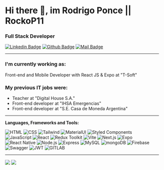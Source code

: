 # Hi there 👋, im Rodrigo Ponce || RockoP11

### Full Stack Developer

[![Linkedin Badge](https://img.shields.io/badge/-Rodrigo-0e76a8?style=flat&labelColor=0e76a8&logo=linkedin&logoColor=white)](https://www.linkedin.com/in/rodrigo-m-ponce/)
[![Github Badge](<https://img.shields.io/badge/-rockop11-rgb(36,%2041,%2046)?style=flat&labelColor=rgb(36,%2041,%2046)&logo=github&logoColor=white>)](https://github.com/rockop11)
[![Mail Badge](https://img.shields.io/badge/-poncerodrigom-c0392b?style=flat&labelColor=c0392b&logo=gmail&logoColor=white)](mailto:poncerodrigom@gmail.com)

<hr>

### I'm currently working as:
Front-end and Mobile Developer with React JS & Expo at "T-Soft"

### My previous IT jobs were: 
- Teacher at "Digital House S.A."
- Front-end developer at "IHSA Emergencias"
- Front-end developer at "S.E. Casa de Moneda Argentina"

<hr>

**Languages, Frameworks and Tools:** &nbsp;

![HTML](https://img.shields.io/badge/-HTML-E34F26?style=for-the-badge&logo=html5&logoColor=fafafa)
![CSS](https://img.shields.io/badge/-CSS-1572B6?style=for-the-badge&logo=css3&logoColor=fafafa)
![Tailwind](https://img.shields.io/badge/-tailwind-000?style=for-the-badge&logo=tailwindcss&logoColor=#06B6D4)
![MaterialUI](https://img.shields.io/badge/-materialui-237FFF?style=for-the-badge&logo=mui&logoColor=fff)
![Styled Components](https://img.shields.io/badge/styled--components-DB7093?style=for-the-badge&logo=styled-components&logoColor=white)
![JavaScript](https://img.shields.io/badge/-JavaScript-F7DF1E?style=for-the-badge&logo=javascript&logoColor=333)
![React](https://img.shields.io/badge/-React-61DAFB?style=for-the-badge&logo=react&logoColor=333)
![Redux Toolkit](https://img.shields.io/badge/Redux-593D88?style=for-the-badge&logo=redux&logoColor=white)
![Vite](https://img.shields.io/badge/Vite-B73BFE?style=for-the-badge&logo=vite&logoColor=FFD62E)
![Next.js](https://img.shields.io/badge/-next.js-000?style=for-the-badge&logo=next.js&logoColor=fff)
![Expo](https://img.shields.io/badge/Expo-fff?style=for-the-badge&logo=expo&logoColor=4630eb)
![React Native](https://img.shields.io/badge/React_Native-20232A?style=for-the-badge&logo=react&logoColor=61DAFB)
![Node.js](https://img.shields.io/badge/-Node.js-339933?style=for-the-badge&logo=node.js&logoColor=FAFAFA)
![Express](https://img.shields.io/badge/-Express-FAFAFA?style=for-the-badge&logo=express&logoColor=333)
![MySQL](https://img.shields.io/badge/-MYSQL-00618b?style=for-the-badge&logo=mysql&logoColor=fafafa)
![mongoDB](https://img.shields.io/badge/-mongodb-FFF?style=for-the-badge&logo=mongodb&logoColor=#116149)
![Firebase](https://img.shields.io/badge/-Firebase-0396de?style=for-the-badge&logo=Firebase&logoColor=f5820c)
![Swagger](https://img.shields.io/badge/Swagger-85EA2D?style=for-the-badge&logo=Swagger&logoColor=white)
![JWT](https://img.shields.io/badge/-jwt-000?style=for-the-badge&logo=jsonwebtokens&logoColor=fff)
![GITLAB](https://img.shields.io/badge/-gitlab-000?style=for-the-badge&logo=gitlab&logoColor=orange)

<hr>

<p>
    <img align="center" src="https://github-readme-stats.vercel.app/api?username=rockop11&hide=contribs,prs&theme=tokyonight&show_icons=true"/>
    <img align="center" src="https://github-readme-stats.vercel.app/api/top-langs/?username=rockop11&layout=compact&theme=tokyonight"/>
</p>

